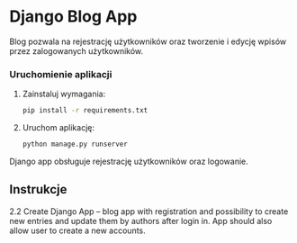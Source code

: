 # Django Blog App

Blog pozwala na rejestrację użytkowników oraz tworzenie i edycję wpisów przez zalogowanych użytkowników.

### Uruchomienie aplikacji
1. Zainstaluj wymagania:
    ```sh
    pip install -r requirements.txt
    ```
2. Uruchom aplikację:
    ```sh
    python manage.py runserver
    ```

Django app obsługuje rejestrację użytkowników oraz logowanie.

## Instrukcje
2.2 Create Django App – blog app with registration and possibility to create new entries and update them by authors after login in. App should also allow user to create a new accounts.